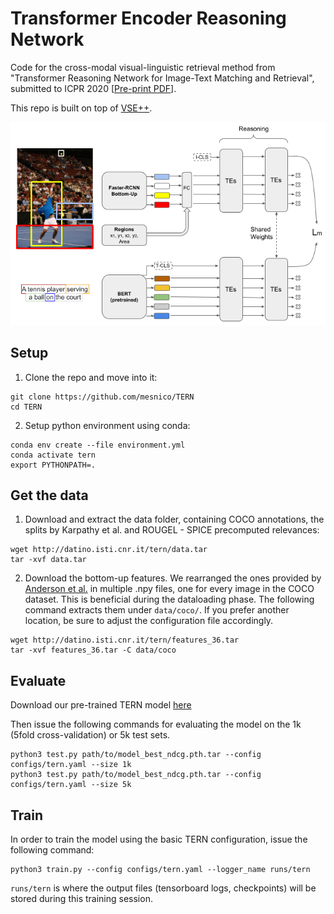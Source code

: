 # Transformer Encoder Reasoning Network

Code for the cross-modal visual-linguistic retrieval method from "Transformer Reasoning Network for Image-Text Matching and Retrieval", submitted to ICPR 2020 [[Pre-print PDF](https://arxiv.org/pdf/2004.09144.pdf)].

This repo is built on top of [VSE++](https://github.com/fartashf/vsepp).
<p align="center">
  <img src="images/architecture.png">
</p>


## Setup

1. Clone the repo and move into it:
```
git clone https://github.com/mesnico/TERN
cd TERN
```

2. Setup python environment using conda:
```
conda env create --file environment.yml
conda activate tern
export PYTHONPATH=.
```

## Get the data
1. Download and extract the data folder, containing COCO annotations, the splits by Karpathy et al. and ROUGEL - SPICE precomputed relevances:

```
wget http://datino.isti.cnr.it/tern/data.tar
tar -xvf data.tar
```

2. Download the bottom-up features. We rearranged the ones provided by [Anderson et al.](https://github.com/peteanderson80/bottom-up-attention) in multiple .npy files, one for every image in the COCO dataset. This is beneficial during the dataloading phase.
The following command extracts them under `data/coco/`. If you prefer another location, be sure to adjust the configuration file accordingly.
```
wget http://datino.isti.cnr.it/tern/features_36.tar
tar -xvf features_36.tar -C data/coco
```

## Evaluate
Download our pre-trained TERN model [here](http://datino.isti.cnr.it/tern/model_best_ndcg.pth)

Then issue the following commands for evaluating the model on the 1k (5fold cross-validation) or 5k test sets.
```
python3 test.py path/to/model_best_ndcg.pth.tar --config configs/tern.yaml --size 1k
python3 test.py path/to/model_best_ndcg.pth.tar --config configs/tern.yaml --size 5k
```

## Train
In order to train the model using the basic TERN configuration, issue the following command:
```
python3 train.py --config configs/tern.yaml --logger_name runs/tern
```
`runs/tern` is where the output files (tensorboard logs, checkpoints) will be stored during this training session.
